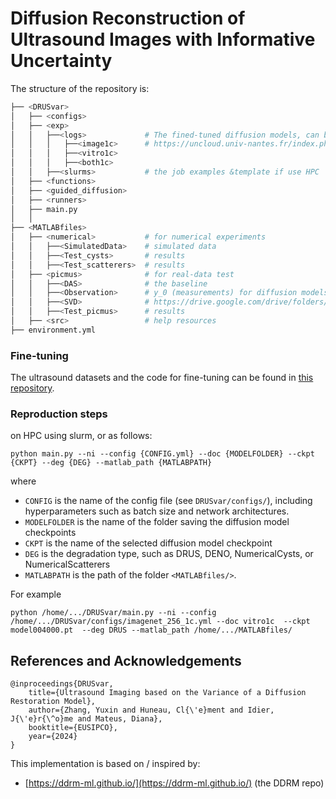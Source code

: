 # Diffusion Reconstruction of Ultrasound Images with Informative Uncertainty

The structure of the repository is:
```bash
├── <DRUSvar>  
│   ├── <configs> 
│   ├── <exp>  
│   │   ├──<logs>             # The fined-tuned diffusion models, can be downloaded from: 
│   │   │   ├──<image1c>      # https://uncloud.univ-nantes.fr/index.php/s/SWamKLe3W5JTbSo   
│   │   │   ├──<vitro1c>         
│   │   │   ├──<both1c> 
│   │   ├──<slurms>           # the job examples &template if use HPC
│   ├── <functions>
│   ├── <guided_diffusion>
│   ├── <runners>  
│   ├── main.py
│   │ 
├── <MATLABfiles> 
│   ├── <numerical>           # for numerical experiments
│   │   ├──<SimulatedData>    # simulated data
│   │   ├──<Test_cysts>       # results
│   │   ├──<Test_scatterers>  # results
│   ├── <picmus>              # for real-data test 
│   │   ├──<DAS>              # the baseline
│   │   ├──<Observation>      # y_0 (measurements) for diffusion models
│   │   ├──<SVD>              # https://drive.google.com/drive/folders/10KwoH5G-s8Gk_aCj7WxTZ_L3596u44dI?usp=sharing
│   │   ├──<Test_picmus>      # results
│   ├── <src>                 # help resources
├── environment.yml 
```
### Fine-tuning
The ultrasound datasets and the code for fine-tuning can be found in [this repository](https://github.com/Yuxin-Zhang-Jasmine/guided-diffusion-ultrasound).


### Reproduction steps
on HPC using slurm, or as follows:
```
python main.py --ni --config {CONFIG.yml} --doc {MODELFOLDER} --ckpt {CKPT} --deg {DEG} --matlab_path {MATLABPATH}
```
where
- `CONFIG` is the name of the config file (see `DRUSvar/configs/`), including hyperparameters such as batch size and network architectures.
- `MODELFOLDER` is the name of the folder saving the diffusion model checkpoints 
- `CKPT` is the name of the selected diffusion model checkpoint
- `DEG` is the degradation type, such as DRUS, DENO, NumericalCysts, or NumericalScatterers
- `MATLABPATH` is the path of the folder `<MATLABfiles/>`. 

For example
```
python /home/.../DRUSvar/main.py --ni --config /home/.../DRUSvar/configs/imagenet_256_1c.yml --doc vitro1c  --ckpt model004000.pt  --deg DRUS --matlab_path /home/.../MATLABfiles/
```

## References and Acknowledgements
```
@inproceedings{DRUSvar,
    title={Ultrasound Imaging based on the Variance of a Diffusion Restoration Model},
    author={Zhang, Yuxin and Huneau, Cl{\'e}ment and Idier, J{\'e}r{\^o}me and Mateus, Diana},
    booktitle={EUSIPCO},
    year={2024}
}
```

This implementation is based on / inspired by:
- [https://ddrm-ml.github.io/](https://ddrm-ml.github.io/) (the DDRM repo)


